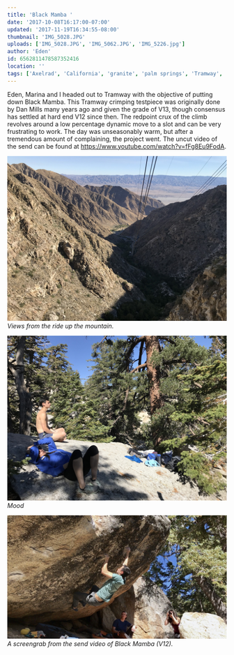 ```yaml
---
title: 'Black Mamba '
date: '2017-10-08T16:17:00-07:00'
updated: '2017-11-19T16:34:55-08:00'
thumbnail: 'IMG_5028.JPG'
uploads: ['IMG_5028.JPG', 'IMG_5062.JPG', 'IMG_5226.jpg']
author: 'Eden'
id: 6562811478587352416
location: ''
tags: ['Axelrad', 'California', 'granite', 'palm springs', 'Tramway', 'v12']
---
```

Eden, Marina and I headed out to Tramway with the objective of putting down Black Mamba. This Tramway crimping testpiece was originally done by Dan Mills many years ago and given the grade of V13, though consensus has settled at hard end V12 since then. The redpoint crux of the climb revolves around a low percentage dynamic move to a slot and can be very frustrating to work. The day was unseasonably warm, but after a tremendous amount of complaining, the project went. The uncut video of the send can be found at <https://www.youtube.com/watch?v=fFg8Eu9FodA>.

![image alt](uploads/IMG_5028.JPG)*Views from the ride up the mountain.*

![image alt](uploads/IMG_5062.JPG)*Mood*

![image alt](uploads/IMG_5226.jpg)*A screengrab from the send video of Black Mamba (V12).*

